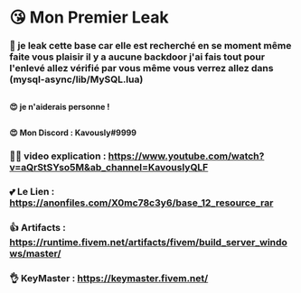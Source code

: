 # 😘 Mon Premier Leak
### 💖 je leak cette base car elle est recherché en se moment même faite vous plaisir il y a aucune backdoor j'ai fais tout pour l'enlevé allez vérifié par vous même vous verrez allez dans (mysql-async/lib/MySQL.lua)
## 
#### 😍 je n'aiderais personne !
##
#### 😍 Mon Discord : Kavously#9999
### 🐱‍👤 video explication : https://www.youtube.com/watch?v=aQrStSYso5M&ab_channel=KavouslyQLF


### 💕 Le Lien : https://anonfiles.com/X0mc78c3y6/base_12_resource_rar
### 👍 Artifacts : https://runtime.fivem.net/artifacts/fivem/build_server_windows/master/
### 👌 KeyMaster : https://keymaster.fivem.net/
